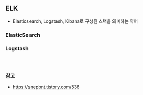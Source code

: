 ## ELK
- Elasticsearch, Logstash, Kibana로 구성된 스택을 의미하는 약어

### ElasticSearch

### Logstash

###


<br/>

### 참고
- https://snepbnt.tistory.com/536

